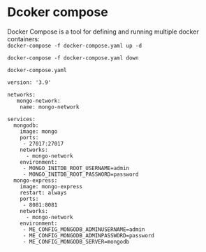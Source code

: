 # Dcoker compose
Docker Compose is a tool for defining and running multiple docker containers:<br/>
`docker-compose -f docker-compose.yaml up -d`

`docker-compose -f docker-compose.yaml down`

`docker-compose.yaml`
```
version: '3.9'

networks:
   mongo-network:
    name: mongo-network

services:
  mongodb:
    image: mongo
    ports:
     - 27017:27017
    networks:
      - mongo-network
    environment:
     - MONGO_INITDB_ROOT_USERNAME=admin
     - MONGO_INITDB_ROOT_PASSWORD=password
  mongo-express:
    image: mongo-express
    restart: always
    ports:
     - 8081:8081
    networks:
      - mongo-network
    environment:
     - ME_CONFIG_MONGODB_ADMINUSERNAME=admin
     - ME_CONFIG_MONGODB_ADMINPASSWORD=password
     - ME_CONFIG_MONGODB_SERVER=mongodb
     